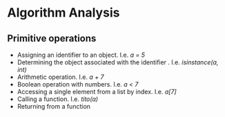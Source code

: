 # Algorithm Analysis

## Primitive operations
- Assigning an identifier to an object. I.e. *a = 5*
- Determining the object associated with the identifier . I.e. *isinstance(a, int)*
- Arithmetic operation. I.e. *a + 7*
- Boolean operation with numbers. I.e. *a < 7*
- Accessing a single element from a list by index. I.e. *a[7]*
- Calling a function. I.e. *tito(a)*
- Returning from a function

